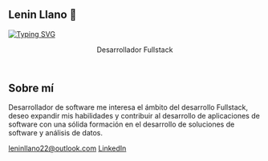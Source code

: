 ## Lenin Llano 👋

<a href="https://git.io/typing-svg"><img src="https://readme-typing-svg.demolab.com?font=Fira+Code&pause=1000&width=435&lines=Si+Puedes+Imaginarlo+Puedes+Programarlo" alt="Typing SVG" /></a>

<body>
    <header class="hero">
        <div class="hero-content">
            <p>Desarrollador Fullstack</p>
        </div>
    </header>

  <section class="bio">
        <div class="container">
            <h2>Sobre mí</h2>
            <p>
                Desarrollador de software me interesa el ámbito del desarrollo Fullstack, deseo expandir mis habilidades y contribuir al desarrollo de aplicaciones de software con una sólida formación en el desarrollo de soluciones de software y análisis de datos.
            </p>
            <div class="contact-info">
                <a href="mailto:leninllano22@outlook.com"><i class="fas fa-envelope"></i> leninllano22@outlook.com</a>
                <a href="https://www.linkedin.com/in/lenin-llano-orellana-92274bb6/" target="_blank"><i class="fab fa-linkedin"></i> LinkedIn</a>
            </div>
        </div>
    </section>

</body>
</html>
